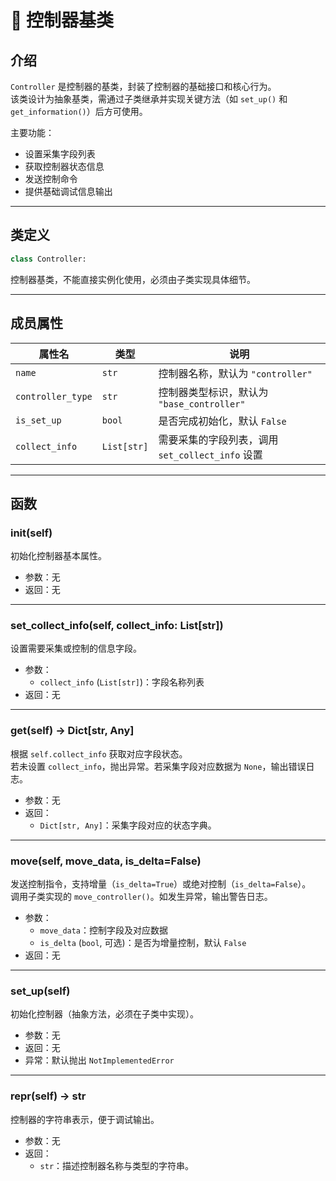# 🎯 控制器基类

## 介绍  
`Controller` 是控制器的基类，封装了控制器的基础接口和核心行为。  
该类设计为抽象基类，需通过子类继承并实现关键方法（如 `set_up()` 和 `get_information()`）后方可使用。

主要功能：  
- 设置采集字段列表  
- 获取控制器状态信息  
- 发送控制命令  
- 提供基础调试信息输出  

---

## 类定义
```python
class Controller:
```

控制器基类，不能直接实例化使用，必须由子类实现具体细节。

---

## 成员属性

| 属性名            | 类型        | 说明                                      |
|------------------|-------------|-------------------------------------------|
| `name`           | `str`       | 控制器名称，默认为 `"controller"`          |
| `controller_type`| `str`       | 控制器类型标识，默认为 `"base_controller"` |
| `is_set_up`      | `bool`      | 是否完成初始化，默认 `False`                 |
| `collect_info`   | `List[str]` | 需要采集的字段列表，调用 `set_collect_info` 设置 |

---

## 函数

### **__init__(self)**  
初始化控制器基本属性。

- 参数：无  
- 返回：无  

---

### **set_collect_info(self, collect_info: List[str])**  
设置需要采集或控制的信息字段。

- 参数：  
  - `collect_info` (`List[str]`)：字段名称列表  
- 返回：无  

---

### **get(self) -> Dict[str, Any]**  
根据 `self.collect_info` 获取对应字段状态。  
若未设置 `collect_info`，抛出异常。若采集字段对应数据为 `None`，输出错误日志。

- 参数：无  
- 返回：  
  - `Dict[str, Any]`：采集字段对应的状态字典。  

---

### **move(self, move_data, is_delta=False)**  
发送控制指令，支持增量（`is_delta=True`）或绝对控制（`is_delta=False`）。  
调用子类实现的 `move_controller()`。如发生异常，输出警告日志。

- 参数：  
  - `move_data`：控制字段及对应数据  
  - `is_delta` (`bool`, 可选)：是否为增量控制，默认 `False`  
- 返回：无  

---

### **set_up(self)**  
初始化控制器（抽象方法，必须在子类中实现）。

- 参数：无  
- 返回：无  
- 异常：默认抛出 `NotImplementedError`  

---

### **__repr__(self) -> str**  
控制器的字符串表示，便于调试输出。

- 参数：无  
- 返回：  
  - `str`：描述控制器名称与类型的字符串。  
